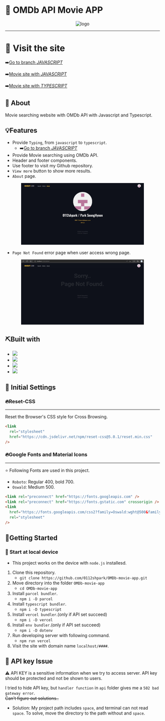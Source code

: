 # 🎥 OMDb API Movie APP

<div align="center">
<img src ="./images/totalview.gif" alt = "logo">
</div>

---

# :bell: Visit the site

➡️[Go to branch _JAVASCRIPT_](https://github.com/0112shpark/OMDb-movie-app/tree/main)

➡️[Movie site with _JAVASCRIPT_](https://om-db-movie-app.vercel.app/#/)

➡️[Movie site with _TYPESCRIPT_](https://om-db-movie-app.vercel.app/#/)

## 🧐 About

Movie searching website with OMDb API with Javascript and Typescript.

## 💡Features

- Provide `Typing`, from `javascript` to `typescript`.
  - ➡️[Go to branch _JAVASCRIPT_](https://github.com/0112shpark/OMDb-movie-app/tree/main)
- Provide Movie searching using OMDb API.
- Header and footer components.
- Use footer to visit my Github repository.
- `View more` button to show more results.
- `About` page.
<div align="center">
<img width= 400px src ="./images/about.jpg" alt = "error">
</div>

- `Page Not Found` error page when user access wrong page.
<div align="center">
<img width= 400px src ="./images/notfound.jpg" alt = "error">
</div>

## ⛏️Built with

- <img src="https://img.shields.io/badge/CSS3-1572B6?style=for-the-badge&logo=css3&logoColor=white">
- <img src="https://img.shields.io/badge/HTML5-E34F26?style=for-the-badge&logo=html5&logoColor=white">
- <img src ="https://img.shields.io/badge/JavaScript-323330?style=for-the-badge&logo=javascript&logoColor=F7DF1E">
- <img src="https://img.shields.io/badge/VSCode-0078D4?style=for-the-badge&logo=visual%20studio%20code&logoColor=white">

## 📑 Initial Settings

<h3>🔥Reset-CSS</h3>

---

Reset the Browser's CSS style for Cross Browsing.

```html
<link
  rel="stylesheet"
  href="https://cdn.jsdelivr.net/npm/reset-css@5.0.1/reset.min.css"
/>
```

<h3>🔥Google Fonts and Material Icons</h3>

---

⭐ Following Fonts are used in this project.

- `Roboto`: Regular 400, bold 700.
- `Oswald`: Medium 500.

```html
<link rel="preconnect" href="https://fonts.googleapis.com" />
<link rel="preconnect" href="https://fonts.gstatic.com" crossorigin />
<link
  href="https://fonts.googleapis.com/css2?family=Oswald:wght@500&family=Roboto:wght@400;700&display=swap"
  rel="stylesheet"
/>
```

## 🏃Getting Started

### 📌 Start at local device

- This project works on the device with `node.js` installesd.

1. Clone this repository.
   - `git clone https://github.com/0112shpark/OMDb-movie-app.git`
2. Move directory into the folder `OMDb-movie-app`
   - `cd OMDb-movie-app`
3. Install `parcel bundler`.
   - `npm i -D parcel `
4. Install `typescript bundler`.
   - `npm i -D typescript `
5. Install `vercel bundler`.(only if API set succeed)
   - `npm i -D vercel `
6. Install `env bundler`.(only if API set succeed)
   - `npm i -D dotenv `
7. Run developing server with following command.
   - `npm run vercel`
8. Visit the site with domain name `localhost/####`.

## 🔑 API key Issue

⚠️ API KEY is a sensitive information when we try to access server. API key should be protected and not be shown to users.

I tried to hide API key, but `handler function` in `api` folder gives me a `502 bad gateway error`.  
<del>Can't figure out solutions..<del>

- Solution: My project path includes `space`, and terminal can not read `space`. To solve, move the directory to the path without and `space`.
